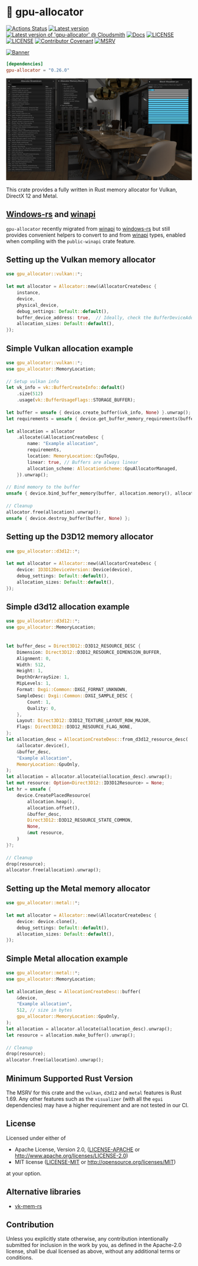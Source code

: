 # 📒 gpu-allocator

[![Actions Status](https://img.shields.io/github/actions/workflow/status/Traverse-Research/gpu-allocator/ci.yml?branch=main&logo=github)](https://github.com/Traverse-Research/gpu-allocator/actions)
[![Latest version](https://img.shields.io/crates/v/gpu-allocator.svg?logo=rust)](https://crates.io/crates/gpu-allocator)
[![Latest version of 'gpu-allocator' @ Cloudsmith](https://api-prd.cloudsmith.io/v1/badges/version/traverse-research/public-foked-releases/cargo/gpu-allocator/latest/x/?render=true&show_latest=true)](https://cloudsmith.io/~traverse-research/repos/public-foked-releases/packages/detail/cargo/gpu-allocator/latest/)
[![Docs](https://img.shields.io/docsrs/gpu-allocator?logo=docs.rs)](https://docs.rs/gpu-allocator/)
[![LICENSE](https://img.shields.io/badge/license-MIT-blue.svg)](LICENSE-MIT)
[![LICENSE](https://img.shields.io/badge/license-apache-blue.svg?logo=apache)](LICENSE-APACHE)
[![Contributor Covenant](https://img.shields.io/badge/contributor%20covenant-v1.4%20adopted-ff69b4.svg)](../main/CODE_OF_CONDUCT.md)
[![MSRV](https://img.shields.io/badge/rustc-1.69.0+-ab6000.svg)](https://blog.rust-lang.org/2023/04/20/Rust-1.69.0.html)

[![Banner](banner.png)](https://traverseresearch.nl)

```toml
[dependencies]
gpu-allocator = "0.26.0"
```

![Visualizer](visualizer.png)

This crate provides a fully written in Rust memory allocator for Vulkan, DirectX 12 and Metal.

## [Windows-rs] and [winapi]

`gpu-allocator` recently migrated from [winapi] to [windows-rs] but still provides convenient helpers to convert to and from [winapi] types, enabled when compiling with the `public-winapi` crate feature.

[Windows-rs]: https://github.com/microsoft/windows-rs
[winapi]: https://github.com/retep998/winapi-rs

## Setting up the Vulkan memory allocator

```rust
use gpu_allocator::vulkan::*;

let mut allocator = Allocator::new(&AllocatorCreateDesc {
    instance,
    device,
    physical_device,
    debug_settings: Default::default(),
    buffer_device_address: true,  // Ideally, check the BufferDeviceAddressFeatures struct.
    allocation_sizes: Default::default(),
});
```

## Simple Vulkan allocation example

```rust
use gpu_allocator::vulkan::*;
use gpu_allocator::MemoryLocation;

// Setup vulkan info
let vk_info = vk::BufferCreateInfo::default()
    .size(512)
    .usage(vk::BufferUsageFlags::STORAGE_BUFFER);

let buffer = unsafe { device.create_buffer(&vk_info, None) }.unwrap();
let requirements = unsafe { device.get_buffer_memory_requirements(buffer) };

let allocation = allocator
    .allocate(&AllocationCreateDesc {
        name: "Example allocation",
        requirements,
        location: MemoryLocation::CpuToGpu,
        linear: true, // Buffers are always linear
        allocation_scheme: AllocationScheme::GpuAllocatorManaged,
    }).unwrap();

// Bind memory to the buffer
unsafe { device.bind_buffer_memory(buffer, allocation.memory(), allocation.offset()).unwrap() };

// Cleanup
allocator.free(allocation).unwrap();
unsafe { device.destroy_buffer(buffer, None) };
```

## Setting up the D3D12 memory allocator

```rust
use gpu_allocator::d3d12::*;

let mut allocator = Allocator::new(&AllocatorCreateDesc {
    device: ID3D12DeviceVersion::Device(device),
    debug_settings: Default::default(),
    allocation_sizes: Default::default(),
});
```

## Simple d3d12 allocation example

```rust
use gpu_allocator::d3d12::*;
use gpu_allocator::MemoryLocation;


let buffer_desc = Direct3D12::D3D12_RESOURCE_DESC {
    Dimension: Direct3D12::D3D12_RESOURCE_DIMENSION_BUFFER,
    Alignment: 0,
    Width: 512,
    Height: 1,
    DepthOrArraySize: 1,
    MipLevels: 1,
    Format: Dxgi::Common::DXGI_FORMAT_UNKNOWN,
    SampleDesc: Dxgi::Common::DXGI_SAMPLE_DESC {
        Count: 1,
        Quality: 0,
    },
    Layout: Direct3D12::D3D12_TEXTURE_LAYOUT_ROW_MAJOR,
    Flags: Direct3D12::D3D12_RESOURCE_FLAG_NONE,
};
let allocation_desc = AllocationCreateDesc::from_d3d12_resource_desc(
    &allocator.device(),
    &buffer_desc,
    "Example allocation",
    MemoryLocation::GpuOnly,
);
let allocation = allocator.allocate(&allocation_desc).unwrap();
let mut resource: Option<Direct3D12::ID3D12Resource> = None;
let hr = unsafe {
    device.CreatePlacedResource(
        allocation.heap(),
        allocation.offset(),
        &buffer_desc,
        Direct3D12::D3D12_RESOURCE_STATE_COMMON,
        None,
        &mut resource,
    )
}?;

// Cleanup
drop(resource);
allocator.free(allocation).unwrap();
```

## Setting up the Metal memory allocator

```rust
use gpu_allocator::metal::*;

let mut allocator = Allocator::new(&AllocatorCreateDesc {
    device: device.clone(),
    debug_settings: Default::default(),
    allocation_sizes: Default::default(),
});
```

## Simple Metal allocation example
```rust
use gpu_allocator::metal::*;
use gpu_allocator::MemoryLocation;

let allocation_desc = AllocationCreateDesc::buffer(
    &device,
    "Example allocation",
    512, // size in bytes
    gpu_allocator::MemoryLocation::GpuOnly,
);
let allocation = allocator.allocate(&allocation_desc).unwrap();
let resource = allocation.make_buffer().unwrap();

// Cleanup
drop(resource);
allocator.free(&allocation).unwrap();
```

## Minimum Supported Rust Version

The MSRV for this crate and the `vulkan`, `d3d12` and `metal` features is Rust 1.69.  Any other features such as the `visualizer` (with all the `egui` dependencies) may have a higher requirement and are not tested in our CI.

## License

Licensed under either of

- Apache License, Version 2.0, ([LICENSE-APACHE](../master/LICENSE-APACHE) or http://www.apache.org/licenses/LICENSE-2.0)
- MIT license ([LICENSE-MIT](../master/LICENSE-MIT) or http://opensource.org/licenses/MIT)

at your option.

## Alternative libraries

- [vk-mem-rs](https://github.com/gwihlidal/vk-mem-rs)

## Contribution

Unless you explicitly state otherwise, any contribution intentionally
submitted for inclusion in the work by you, as defined in the Apache-2.0
license, shall be dual licensed as above, without any additional terms or
conditions.
